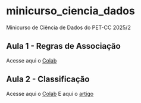 # minicurso_ciencia_dados
Minicurso de Ciência de Dados do PET-CC 2025/2

## Aula 1 - Regras de Associação
Acesse aqui o [Colab](https://colab.research.google.com/drive/1-wwVX8itNwgVSq4hwKXAfoangjfboELE?usp=sharing)

## Aula 2 - Classificação
Acesse aqui o [Colab](https://colab.research.google.com/drive/1GC6sSy5rj5I1YBPb9aPoNblgx4duTrtD?usp=sharing)
E aqui o [artigo](https://scott.fortmann-roe.com/docs/BiasVariance.html)

